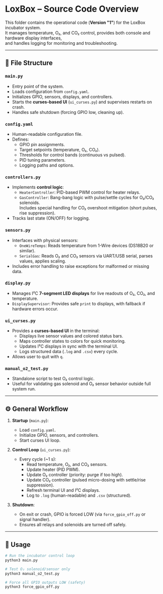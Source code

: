 # LoxBox – Source Code Overview

This folder contains the operational code (**Version "1"**) for the LoxBox incubator system.  
It manages temperature, O₂, and CO₂ control, provides both console and hardware display interfaces,  
and handles logging for monitoring and troubleshooting.

---

## 📂 File Structure

### `main.py`
- Entry point of the system.
- Loads configuration from `config.yaml`.
- Initializes GPIO, sensors, displays, and controllers.
- Starts the **curses-based UI** (`ui_curses.py`) and supervises restarts on crash.
- Handles safe shutdown (forcing GPIO low, cleaning up).

### `config.yaml`
- Human-readable configuration file.
- Defines:
  - GPIO pin assignments.
  - Target setpoints (temperature, O₂, CO₂).
  - Thresholds for control bands (continuous vs pulsed).
  - PID tuning parameters.
  - Logging paths and options.

### `controllers.py`
- Implements **control logic**:
  - `HeaterController`: PID-based PWM control for heater relays.
  - `GasController`: Bang-bang logic with pulse/settle cycles for O₂/CO₂ solenoids.  
    Includes special handling for CO₂ overshoot mitigation (short pulses, rise suppression).
- Tracks last state (ON/OFF) for logging.

### `sensors.py`
- Interfaces with physical sensors:
  - `OneWireTemps`: Reads temperature from 1-Wire devices (DS18B20 or similar).
  - `SerialGas`: Reads O₂ and CO₂ sensors via UART/USB serial, parses values, applies scaling.
- Includes error handling to raise exceptions for malformed or missing data.

### `display.py`
- Manages I²C **7-segment LED displays** for live readouts of O₂, CO₂, and temperature.
- `DisplaySupervisor`: Provides safe `print` to displays, with fallback if hardware errors occur.

### `ui_curses.py`
- Provides a **curses-based UI** in the terminal:
  - Displays live sensor values and colored status bars.
  - Maps controller states to colors for quick monitoring.
  - Updates I²C displays in sync with the terminal UI.
  - Logs structured data (`.log` and `.csv`) every cycle.
- Allows user to quit with `q`.

### `manual_o2_test.py`
- Standalone script to test O₂ control logic.
- Useful for validating gas solenoid and O₂ sensor behavior outside full system run.

---

## ⚙️ General Workflow

1. **Startup** (`main.py`):
   - Load `config.yaml`.
   - Initialize GPIO, sensors, and controllers.
   - Start curses UI loop.

2. **Control Loop** (`ui_curses.py`):
   - Every cycle (~1 s):
     - Read temperature, O₂, and CO₂ sensors.
     - Update heater (PID PWM).
     - Update O₂ controller (priority: purge if too high).
     - Update CO₂ controller (pulsed micro-dosing with settle/rise suppression).
     - Refresh terminal UI and I²C displays.
     - Log to `.log` (human-readable) and `.csv` (structured).

3. **Shutdown**:
   - On exit or crash, GPIO is forced LOW (via `force_gpio_off.py` or signal handler).
   - Ensures all relays and solenoids are turned off safely.

---

## 🧪 Usage

```bash
# Run the incubator control loop
python3 main.py

# Test O₂ solenoid/sensor only
python3 manual_o2_test.py

# Force all GPIO outputs LOW (safety)
python3 force_gpio_off.py
```
